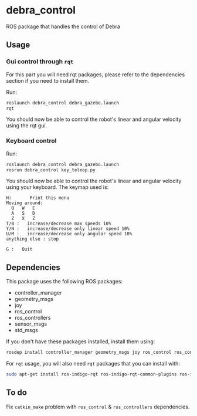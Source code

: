 debra_control
=============

ROS package that handles the control of Debra


Usage
-----

### Gui control through `rqt`

For this part you will need rqt packages, please refer to the dependencies
section if you need to install them.

Run:
```sh
roslaunch debra_control debra_gazebo.launch
rqt
```

You should now be able to control the robot's linear and angular velocity
using the rqt gui.


### Keyboard control

Run:
```sh
roslaunch debra_control debra_gazebo.launch
rosrun debra_control key_teleop.py
```

You should now be able to control the robot's linear and angular velocity
using your keyboard. The keymap used is:
```
H:       Print this menu
Moving around:
  Q   W   E
  A   S   D
  Z   X   Z
T/B :   increase/decrease max speeds 10%
Y/N :   increase/decrease only linear speed 10%
U/M :   increase/decrease only angular speed 10%
anything else : stop

G :   Quit
```

Dependencies
------------

This package uses the following ROS packages:
* controller_manager
* geometry_msgs
* joy
* ros_control
* ros_controllers
* sensor_msgs
* std_msgs

If you don't have these packages installed, install them using:
```sh
rosdep install controller_manager geometry_msgs joy ros_control ros_controllers sensor_msgs std_msgs
```

For `rqt` usage, you will also need `rqt` packages that you can install with:
```sh
sudo apt-get install ros-indigo-rqt ros-indigo-rqt-common-plugins ros-indigo-rqt-robot-plugins
```


To do
-----

Fix `catkin_make` problem with `ros_control` & `ros_controllers` dependencies.
